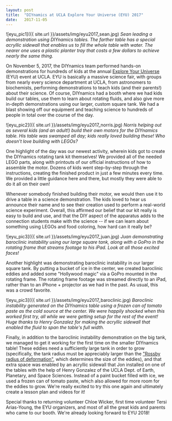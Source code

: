 ```yaml
---
layout: post
title:  "DIYnamics at UCLA Explore Your Universe (EYU) 2017"
date:   2017-11-05
---
```


![eyu_pic1]({{ site.url }}/assets/img/eyu2017_sean.jpg)
_Sean leading a demonstration using DIYnamics tables.  The farther
table has a special acryllic sidewall that enables us to fill the
whole table with water.  The nearer one uses a plastic planter tray
that costs a few dollars to achieve nearly the same thing._

On November 5, 2017, the DIYnamics team performed hands-on
demonstrations for hundreds of kids at the annual [Explore Your
Universe]() (EYU) event at UCLA.  EYU is basically a massive science
fair, with groups from nearly every science department at UCLA, from
astronomers to biochemists, performing demonstrations to teach kids
(and their parents!) about their science.  Of course, DIYnamics had a
booth where we had kids build our tables, use them to learn about
rotating fluids, and also give more in-depth demonstrations using our
larger, custom square tank.  We had a blast showing off our equipment
and teaching science to hundreds of people in total over the course of
the day.

![eyu_pic2]({{ site.url }}/assets/img/eyu2017_norris.jpg) _Norris
helping out as several kids (and an adult!) build their own motors for
the DIYnamics table.  His table was swamped all day; kids really loved
building these!  Who doesn't love building with LEGOs?_

One highlight of the day was our newest activity, wherein kids got to
create the DIYnamics rotating tank kit themselves!  We provided all of
the needed LEGO parts, along with printouts of our official
instructions of how to assemble the motor.  Dozens of kids went
step-by-step through the instructions, creating the finished product
in just a few minutes every time.  We provided a little guidance here
and there, but mostly they were able to do it all on their own!

Whenever somebody finished building their motor, we would then use it
to drive a table in a science demonstration.  The kids loved to hear
us announce their name and to see their creation used to perform a
real-world science experiment.  Overall, this affirmed our belief that
our kit really is easy to build and use, and that the DIY aspect of
the apparatus adds to the connection students make with the science --
if we can learn about something using LEGOs and food coloring, how
hard can it really be?

![eyu_pic3]({{ site.url }}/assets/img/eyu2017_juan.jpg)
_Juan demonstrating baroclinic instability using our large square
tank, along with a GoPro in the rotating frame that streams footage to
his iPad.  Look at all those excited faces!_

Another highlight was demonstrating baroclinic instability in our
larger square tank.  By putting a bucket of ice in the center, we
created baroclinic eddies and added some "Hollywood magic" via a GoPro
mounted in the rotating frame.  The rotating frame footage was
streamed directly to an iPad, rather than to an iPhone + projector as
we had in the past.  As usual, this was a crowd favorite.

![eyu_pic3]({{ site.url }}/assets/img/eyu2017_baroclinic.jpg)
_Baroclinic instability generated on the DIYnamics table using a
frozen can of tomato paste as the cold source at the center.  We were
happily shocked when this worked first try, all while we were getting
setup for the rest of the event!  Huge thanks to Henry Gonzalez for
making the acryllic sidewall that enabled the fluid to span the
table's full width._

Finally, in addition to the baroclinic instability demonstration on
the big tank, we managed to get it working for the first time on the
smaller DIYnamics table!  These eddies need a sufficiently large tank
in order to grow (specifically, the tank radius must be appreciably
larger than the ["Rossby radius of
deformation"](https://wikipedi.org/Rossby), which determines the size
of the eddies), and that extra space was enabled by an acryllic
sidewall that Jon installed on one of the tables with the help of
Henry Gonzalez of the UCLA Dept. of Earth, Planetary, and Space
Sciences.  Instead of a paint bucket filled with ice, we used a frozen
can of tomato paste, which also allowed for more room for the eddies
to grow.  We're really excited to try this one again and ultimately
create a lesson plan and videos for it!

Special thanks to returning volunteer Chloe Wicker, first time
volunteer Tersi Arias-Young, the EYU organizers, and most of all the
great kids and parents who came to our booth.  We're already looking
forward to EYU 2018!
